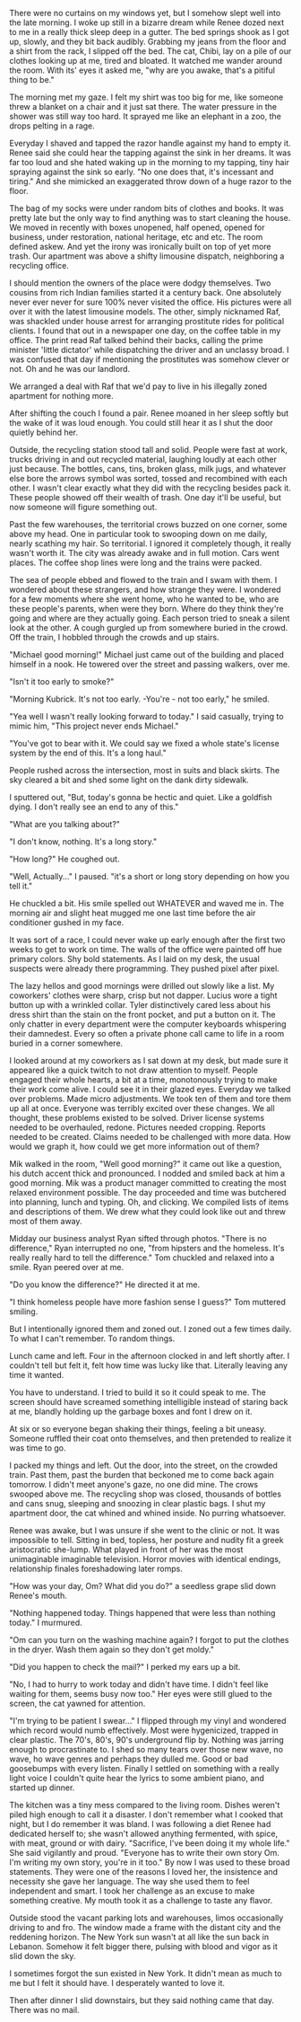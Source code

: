 There were no curtains on my windows yet, but I somehow slept well into the late morning. I woke up still in a bizarre dream while Renee dozed next to me in a really thick sleep deep in a gutter. The bed springs shook as I got up, slowly, and they bit back audibly. Grabbing my jeans from the floor and a shirt from the rack, I slipped off the bed. The cat, Chibi, lay on a pile of our clothes looking up at me, tired and bloated. It watched me wander around the room. With its' eyes it asked me, "why are you awake, that's a pitiful thing to be."

The morning met my gaze. I felt my shirt was too big for me, like someone threw a blanket on a chair and it just sat there. The water pressure in the shower was still way too hard. It sprayed me like an elephant in a zoo, the drops pelting in a rage.

Everyday I shaved and tapped the razor handle against my hand to empty it. Renee said she could hear the tapping against the sink in her dreams. It was far too loud and she hated waking up in the morning to my tapping, tiny hair spraying against the sink so early. "No one does that, it's incessant and tiring." And she mimicked an exaggerated throw down of a huge razor to the floor.

The bag of my socks were under random bits of clothes and books. It was pretty late but the only way to find anything was  to start cleaning the house. We moved in recently with boxes unopened, half opened, opened for business, under restoration, national heritage, etc and etc. The room defined askew. And yet the irony was ironically built on top of yet more trash. Our apartment was above a shifty limousine dispatch, neighboring a recycling office.

I should mention the owners of the place were dodgy themselves. Two cousins from rich Indian families started it a century back. One absolutely never ever never for sure 100% never visited the office. His pictures were all over it with the latest limousine models. The other, simply nicknamed Raf, was shackled under house arrest for arranging prostitute rides for political clients. I found that out in a newspaper one day, on the coffee table in my office. The print read Raf talked behind their backs, calling the prime minister 'little dictator' while dispatching the driver and an unclassy broad. I was confused that day if mentioning the prostitutes was somehow clever or not. Oh and he was our landlord.

We arranged a deal with Raf that we'd pay to live in his illegally zoned apartment for nothing more.

After shifting the couch I found a pair. Renee moaned in her sleep softly but the wake of it was loud enough. You could still hear it as I shut the door quietly behind her.

Outside, the recycling station stood tall and solid. People were fast at work, trucks driving in and out recycled material, laughing loudly at each other just because. The bottles, cans, tins, broken glass, milk jugs, and whatever else bore the arrows symbol was sorted, tossed and recombined with each other. I wasn't clear exactly what they did with the recycling besides pack it. These people showed off their wealth of trash. One day it'll be useful, but now someone will figure something out.

Past the few warehouses, the territorial crows buzzed on one corner, some above my head. One in particular took to swooping down on me daily, nearly scathing my hair. So territorial. I ignored it completely though, it really wasn't worth it. The city was already awake and in full motion. Cars went places. The coffee shop lines were long and the trains were packed.

The sea of people ebbed and flowed to the train and I swam with them. I wondered about these strangers, and how strange they were. I wondered for a few moments where she went home, who he wanted to be, who are these people's parents, when were they born. Where do they think they're going and where are they actually going. Each person tried to sneak a silent look at the other. A cough gurgled up from somewhere buried in the crowd. Off the train, I hobbled through the crowds and up stairs.

"Michael good morning!" Michael just came out of the building and placed himself in a nook. He towered over the street and passing walkers, over me.

"Isn't it too early to smoke?"

"Morning Kubrick. It's not too early. -You're - not too early," he smiled.

"Yea well I wasn't really looking forward to today." I said casually, trying to mimic him, "This project never ends Michael."

"You've got to bear with it. We could say we fixed a whole state's license system by the end of this. It's a long haul."

People rushed across the intersection, most in suits and black skirts. The sky cleared a bit and shed some light on the dank dirty sidewalk.

I sputtered out, "But, today's gonna be hectic and quiet. Like a goldfish dying. I don't really see an end to any of this."

"What are you talking about?"

"I don't know, nothing. It's a long story."

"How long?" He coughed out.

"Well, Actually..." I paused. "it's a short or long story depending on how you tell it."

He chuckled a bit. His smile spelled out WHATEVER and waved me in. The morning air and slight heat mugged me one last time before the air conditioner gushed in my face.

It was sort of a race, I could never wake up early enough after the first two weeks to get to work on time. The walls of the office were painted off hue primary colors. Shy bold statements. As I laid on my desk, the usual suspects were already there programming. They pushed pixel after pixel.

The lazy hellos and good mornings were drilled out slowly like a list. My coworkers' clothes were sharp, crisp but not dapper. Lucius wore a tight button up with a wrinkled collar. Tyler distinctively cared less about his dress shirt than the stain on the front pocket, and put a button on it. The only chatter in every department were the computer keyboards whispering their damnedest. Every so often a private phone call came to life in a room buried in a corner somewhere.

I looked around at my coworkers as I sat down at my desk, but made sure it appeared like a quick twitch to not draw attention to myself. People engaged their whole hearts, a bit at a time, monotonously trying to make their work come alive. I could see it in their glazed eyes. Everyday we talked over problems. Made micro adjustments. We took ten of them and tore them up all at once. Everyone was terribly excited over these changes. We all thought, these problems existed to be solved. Driver license systems needed to be overhauled, redone. Pictures needed cropping. Reports needed to be created. Claims needed to be challenged with more data. How would we graph it, how could we get more information out of them?

Mik walked in the room, "Well good morning?" it came out like a question, his dutch accent thick and pronounced. I nodded and smiled back at him a good morning. Mik was a product manager committed to creating the most relaxed environment possible. The day proceeded and time was butchered into planning, lunch and typing. Oh, and clicking. We compiled lists of items and descriptions of them. We drew what they could look like out and threw most of them away.

Midday our business analyst Ryan sifted through photos. "There is no difference," Ryan interrupted no one, "from hipsters and the homeless. It's really really hard to tell the difference." Tom chuckled and relaxed into a smile. Ryan peered over at me.

"Do you know the difference?" He directed it at me.

"I think homeless people have more fashion sense I guess?" Tom muttered smiling.

But I intentionally ignored them and zoned out. I zoned out a few times daily. To what I can't remember. To random things.

Lunch came and left. Four in the afternoon clocked in and left shortly after. I couldn't tell but felt it, felt how time was lucky like that. Literally leaving any time it wanted.

You have to understand. I tried to build it so it could speak to me. The screen should have screamed something intelligible instead of staring back at me, blandly holding up the garbage boxes and font I drew on it.

At six or so everyone began shaking their things, feeling a bit uneasy. Someone ruffled their coat onto themselves, and then pretended to realize it was time to go.

I packed my things and left. Out the door, into the street, on the crowded train. Past them, past the burden that beckoned me to come back again tomorrow. I didn't meet anyone's gaze, no one did mine. The crows swooped above me. The recycling shop was closed, thousands of bottles and cans snug, sleeping and snoozing in clear plastic bags. I shut my apartment door, the cat whined and whined inside. No purring whatsoever.

Renee was awake, but I was unsure if she went to the clinic or not. It was impossible to tell. Sitting in bed, topless, her posture and nudity fit a greek aristocratic she-lump. What played in front of her was the most unimaginable imaginable television. Horror movies with identical endings, relationship finales foreshadowing later romps.

"How was your day, Om? What did you do?" a seedless grape slid down Renee's mouth.

"Nothing happened today. Things happened that were less than nothing today." I murmured.

"Om can you turn on the washing machine again? I forgot to put the clothes in the dryer. Wash them again so they don't get moldy."

"Did you happen to check the mail?" I perked my ears up a bit.

"No, I had to hurry to work today and didn't have time. I didn't feel like waiting for them, seems busy now too." Her eyes were still glued to the screen, the cat yawned for attention.

"I'm trying to be patient I swear..." I flipped through my vinyl and wondered which record would numb effectively. Most were hygenicized, trapped in clear plastic. The 70's, 80's, 90's underground flip by. Nothing was jarring enough to procrastinate to. I shed so many tears over those new wave, no wave, ho wave genres and perhaps they dulled me. Good or bad goosebumps with every listen. Finally I settled on something with a really light voice I couldn't quite hear the lyrics to some ambient piano, and started up dinner.

The kitchen was a tiny mess compared to the living room. Dishes weren't piled high enough to call it a disaster. I don't remember what I cooked that night, but I do remember it was bland. I was following a diet Renee had dedicated herself to; she wasn't allowed anything fermented, with spice, with meat, ground or with dairy. "Sacrifice, I've been doing it my whole life." She said vigilantly and proud. "Everyone has to write their own story Om. I'm writing my own story, you're in it too." By now I was used to these broad statements. They were one of the reasons I loved her, the insistence and necessity she gave her language. The way she used them to feel independent and smart. I took her challenge as an excuse to make something creative. My mouth took it as a challenge to taste any flavor.

Outside stood the vacant parking lots and warehouses, limos occasionally driving to and fro. The window made a frame with the distant city and the reddening horizon. The New York sun wasn't at all like the sun back in Lebanon. Somehow it felt bigger there, pulsing with blood and vigor as it slid down the sky.

I sometimes forgot the sun existed in New York. It didn't mean as much to me but I felt it should have. I desperately wanted to love it.

Then after dinner I slid downstairs, but they said nothing came that day. There was no mail.
